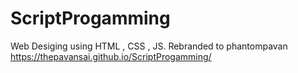 # ScriptProgamming
Web Desiging using HTML , CSS , JS.
Rebranded to phantompavan
https://thepavansai.github.io/ScriptProgamming/
